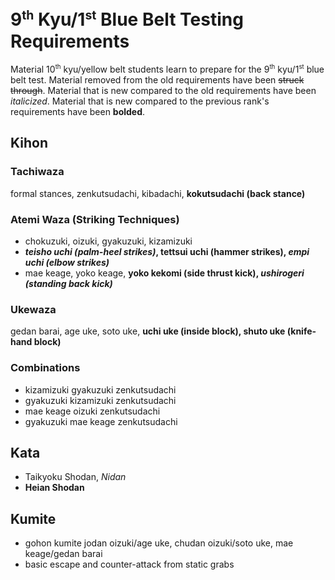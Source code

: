 <!-- markdownlint-disable no-inline-html -->
# 9<sup><small>th</small></sup> Kyu/1<sup><small>st</small></sup> Blue Belt Testing Requirements

Material 10<sup><small>th</small></sup> kyu/yellow belt students learn to prepare for
the 9<sup><small>th</small></sup> kyu/1<sup><small>st</small></sup> blue belt test.
Material removed from the old requirements have been ~~struck through~~.
Material that is new compared to the old requirements have been *italicized*.
Material that is new compared to the previous rank's requirements have been **bolded**.

## Kihon

### Tachiwaza

formal stances, zenkutsudachi, kibadachi, **kokutsudachi (back stance)**

### Atemi Waza (Striking Techniques)

* chokuzuki, oizuki, gyakuzuki, kizamizuki
* ***teisho uchi (palm-heel strikes)*, tettsui uchi (hammer strikes), *empi uchi (elbow strikes)***
* mae keage, yoko keage, **yoko kekomi (side thrust kick), *ushirogeri (standing back kick)***

### Ukewaza

gedan barai, age uke, soto uke, **uchi uke (inside block), shuto uke (knife-hand block)**

### Combinations

* kizamizuki gyakuzuki zenkutsudachi
* gyakuzuki kizamizuki zenkutsudachi
* mae keage oizuki zenkutsudachi
* gyakuzuki mae keage zenkutsudachi

## Kata

* Taikyoku Shodan, *Nidan*
* **Heian Shodan**

## Kumite

* gohon kumite jodan oizuki/age uke, chudan oizuki/soto uke, mae keage/gedan barai
* basic escape and counter-attack from static grabs
